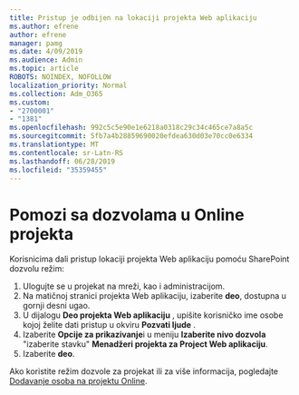 ```yaml
---
title: Pristup je odbijen na lokaciji projekta Web aplikaciju
ms.author: efrene
author: efrene
manager: pamg
ms.date: 4/09/2019
ms.audience: Admin
ms.topic: article
ROBOTS: NOINDEX, NOFOLLOW
localization_priority: Normal
ms.collection: Adm_O365
ms.custom:
- "2700001"
- "1381"
ms.openlocfilehash: 992c5c5e90e1e6218a0318c29c34c465ce7a8a5c
ms.sourcegitcommit: 5fb7a4b28859690020efdea630d03e70cc0e6334
ms.translationtype: MT
ms.contentlocale: sr-Latn-RS
ms.lasthandoff: 06/28/2019
ms.locfileid: "35359455"
---
```

# <a name="help-with-permissions-in-project-online"></a>Pomozi sa dozvolama u Online projekta

Korisnicima dali pristup lokaciji projekta Web aplikaciju pomoću SharePoint dozvolu režim:

1. Ulogujte se u projekat na mreži, kao i administracijom.
2. Na matičnoj stranici projekta Web aplikaciju, izaberite **deo**, dostupna u gornji desni ugao.
3. U dijalogu **Deo projekta Web aplikaciju** , upišite korisničko ime osobe kojoj želite dati pristup u okviru **Pozvati ljude** .
4. Izaberite **Opcije za prikazivanje**i u meniju **Izaberite nivo dozvola** "izaberite stavku" **Menadžeri projekta za Project Web aplikaciju**.
5. Izaberite **deo**.

Ako koristite režim dozvole za projekat ili za više informacija, pogledajte [Dodavanje osoba na projektu Online](https://docs.microsoft.com/projectonline/step-2-add-people-to-project-online).
